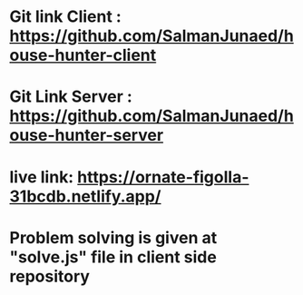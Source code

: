 

# Git link Client : https://github.com/SalmanJunaed/house-hunter-client
# Git Link Server : https://github.com/SalmanJunaed/house-hunter-server
# live link: https://ornate-figolla-31bcdb.netlify.app/

# Problem solving is given at "solve.js" file in client side repository 